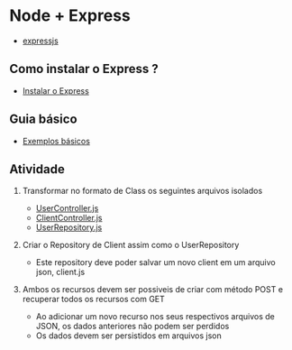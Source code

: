 # Node + Express

- [expressjs](https://expressjs.com/pt-br/)

## Como instalar o Express ? 

- [Instalar o Express](https://expressjs.com/pt-br/starter/installing.html)

## Guia básico

- [Exemplos básicos](https://expressjs.com/pt-br/guide/routing.html)

## Atividade

1. Transformar no formato de Class os seguintes arquivos isolados
    - [UserController.js](./src/controllers/UserController.js)
    - [ClientController.js](./src/controllers/ClientController.js)
    - [UserRepository.js](./src/repositories/UserRepository.js)

2. Criar o Repository de Client assim como o UserRepository

    - Este repository deve poder salvar um novo client em um arquivo json, client.js

3. Ambos os recursos devem ser possiveis de criar com método POST e recuperar todos os recursos com GET

    - Ao adicionar um novo recurso nos seus respectivos arquivos de JSON, os dados anteriores não podem ser perdidos
    - Os dados devem ser persistidos em arquivos json

